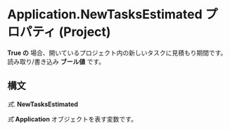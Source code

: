 
# Application.NewTasksEstimated プロパティ (Project)

 **True の** 場合、開いているプロジェクト内の新しいタスクに見積もり期間です。読み取り/書き込み **ブール値** です。


## 構文

 _式_. **NewTasksEstimated**

 _式_ **Application** オブジェクトを表す変数です。

